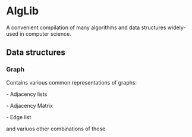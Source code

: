 # AlgLib
A convenient compilation of many algorithms and data structures widely-used in computer science.

## Data structures
### Graph
Contains various common representations of graphs:

\- Adjacency lists

\- Adjacency Matrix

\- Edge list

and variuos other combinations of those


